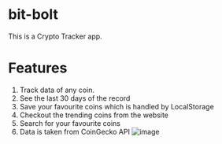 # bit-bolt
This is a Crypto Tracker app.


# Features
1)  Track data of any coin.
2)  See the last 30 days of the record
3)  Save your favourite coins which is handled by LocalStorage
4)  Checkout the trending coins from the website
5)  Search for your favourite coins
6)  Data is taken from CoinGecko API
![image](https://github.com/kraggy09/bit-bolt/assets/96724611/d9968ebc-a997-4f11-923a-d6cecc788b14)
